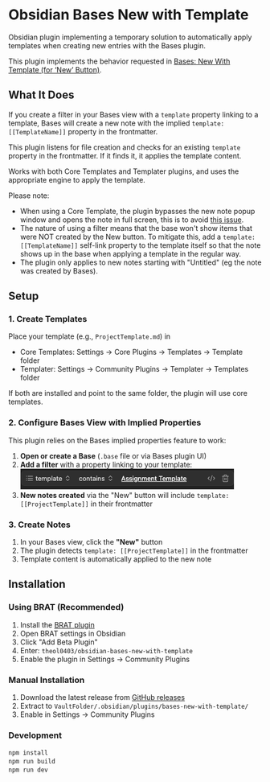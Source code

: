 # Obsidian Bases New with Template

Obsidian plugin implementing a temporary solution to automatically apply
templates when creating new entries with the Bases plugin.

This plugin implements the behavior requested in
[Bases: New With Template (for ‘New’ Button)](https://forum.obsidian.md/t/bases-new-with-template-for-new-button/102639).

## What It Does

If you create a filter in your Bases view with a `template` property linking to
a template, Bases will create a new note with the implied
`template: [[TemplateName]]` property in the frontmatter.

This plugin listens for file creation and checks for an existing `template`
property in the frontmatter. If it finds it, it applies the template content.

Works with both Core Templates and Templater plugins, and uses the appropriate
engine to apply the template.

Please note:

- When using a Core Template, the plugin bypasses the new note popup window and
  opens the note in full screen, this is to avoid
  [this issue](https://forum.obsidian.md/t/bases-applying-template-in-new-entry-popup-doesnt-apply-properties/105802).
- The nature of using a filter means that the base won't show items that were
  NOT created by the New button. To mitigate this, add a
  `template: [[TemplateName]]` self-link property to the template itself so that
  the note shows up in the base when applying a template in the regular way.
- The plugin only applies to new notes starting with "Untitled" (eg the note was
  created by Bases).

## Setup

### 1. Create Templates

Place your template (e.g., `ProjectTemplate.md`) in

- Core Templates: Settings → Core Plugins → Templates → Template folder
- Templater: Settings → Community Plugins → Templater → Templates folder

If both are installed and point to the same folder, the plugin will use core
templates.

### 2. Configure Bases View with Implied Properties

This plugin relies on the Bases implied properties feature to work:

1. **Open or create a Base** (`.base` file or via Bases plugin UI)
2. **Add a filter** with a property linking to your template:
   ![Filter Example](<CleanShot 2025-09-17 at 19.21.40.png>)
3. **New notes created** via the "New" button will include
   `template: [[ProjectTemplate]]` in their frontmatter

### 3. Create Notes

1. In your Bases view, click the **"New"** button
2. The plugin detects `template: [[ProjectTemplate]]` in the frontmatter
3. Template content is automatically applied to the new note

## Installation

### Using BRAT (Recommended)

1. Install the [BRAT plugin](https://github.com/TfTHacker/obsidian42-brat)
2. Open BRAT settings in Obsidian
3. Click "Add Beta Plugin"
4. Enter: `theol0403/obsidian-bases-new-with-template`
5. Enable the plugin in Settings → Community Plugins

### Manual Installation

1. Download the latest release from
   [GitHub releases](https://github.com/theol0403/obsidian-bases-new-with-template/releases)
2. Extract to `VaultFolder/.obsidian/plugins/bases-new-with-template/`
3. Enable in Settings → Community Plugins

### Development

```bash
npm install
npm run build
npm run dev
```
